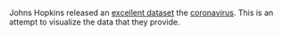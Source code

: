 Johns Hopkins released an [excellent dataset](https://github.com/CSSEGISandData/COVID-19) the
[coronavirus](https://en.wikipedia.org/wiki/Coronavirus_disease_2019). This is
an attempt to visualize the data that they provide.
